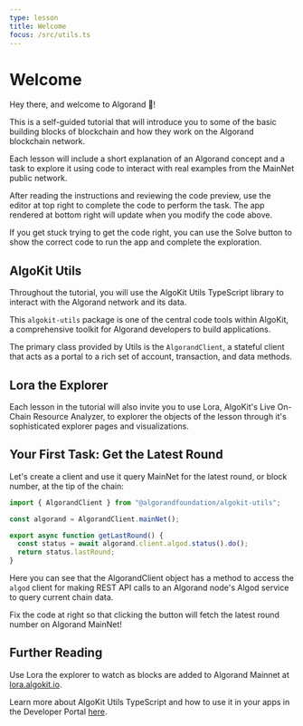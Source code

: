 ```yaml
---
type: lesson
title: Welcome
focus: /src/utils.ts
---
```


# Welcome

Hey there, and welcome to Algorand 👋!

This is a self-guided tutorial that will introduce you to some of the basic building blocks of blockchain and how they work on the Algorand blockchain network.

Each lesson will include a short explanation of an Algorand concept and a task to explore it using code to interact with real examples from the MainNet public network.

After reading the instructions and reviewing the code preview, use the editor at top right to complete the code to perform the task. The app rendered at bottom right will update when you modify the code above.

If you get stuck trying to get the code right, you can use the Solve button to show the correct code to run the app and complete the exploration.

## AlgoKit Utils

Throughout the tutorial, you will use the AlgoKit Utils TypeScript library to interact with the Algorand network and its data.

This `algokit-utils` package is one of the central code tools within AlgoKit, a comprehensive toolkit for Algorand developers to build applications.

The primary class provided by Utils is the `AlgorandClient`, a stateful client that acts as a portal to a rich set of account, transaction, and data methods.

## Lora the Explorer

Each lesson in the tutorial will also invite you to use Lora, AlgoKit's Live On-Chain Resource Analyzer, to explorer the objects of the lesson through it's sophisticated explorer pages and visualizations.

## Your First Task: Get the Latest Round

Let's create a client and use it query MainNet for the latest round, or block number, at the tip of the chain:

```ts add=/.lastRound/
import { AlgorandClient } from "@algorandfoundation/algokit-utils";

const algorand = AlgorandClient.mainNet();

export async function getLastRound() {
  const status = await algorand.client.algod.status().do();
  return status.lastRound;
}
```

Here you can see that the AlgorandClient object has a method to access the `algod` client for making REST API calls to an Algorand node's Algod service to query current chain data.

Fix the code at right so that clicking the button will fetch the latest round number on Algorand MainNet!

## Further Reading

Use Lora the explorer to watch as blocks are added to Algorand Mainnet at <a href="https://lora.algokit.io/mainnet" target="_blank">lora.algokit.io</a>.

Learn more about AlgoKit Utils TypeScript and how to use it in your apps in the Developer Portal <a href="http://dev.algorand.co/algokit/utils/typescript/overview" target="_blank">here</a>.
